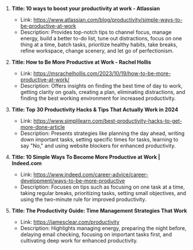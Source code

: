1. **Title: 10 ways to boost your productivity at work - Atlassian**
   - Link: https://www.atlassian.com/blog/productivity/simple-ways-to-be-productive-at-work
   - Description: Provides top-notch tips to channel focus, manage energy, build a better to-do list, tune out distractions, focus on one thing at a time, batch tasks, prioritize healthy habits, take breaks, refine workspace, change scenery, and let go of perfectionism.

2. **Title: How to Be More Productive at Work - Rachel Hollis**
   - Link: https://msrachelhollis.com/2023/10/19/how-to-be-more-productive-at-work/
   - Description: Offers insights on finding the best time of day to work, getting clarity on goals, creating a plan, eliminating distractions, and finding the best working environment for increased productivity.

3. **Title: Top 30 Productivity Hacks & Tips That Actually Work in 2024**
   - Link: https://www.simplilearn.com/best-productivity-hacks-to-get-more-done-article
   - Description: Presents strategies like planning the day ahead, writing down important tasks, setting specific times for tasks, learning to say "No," and using website blockers for enhanced productivity.

4. **Title: 10 Simple Ways To Become More Productive at Work | Indeed.com**
   - Link: https://www.indeed.com/career-advice/career-development/ways-to-be-more-productive
   - Description: Focuses on tips such as focusing on one task at a time, taking regular breaks, prioritizing tasks, setting small objectives, and using the two-minute rule for improved productivity.

5. **Title: The Productivity Guide: Time Management Strategies That Work**
   - Link: https://jamesclear.com/productivity
   - Description: Highlights managing energy, preparing the night before, delaying email checking, focusing on important tasks first, and cultivating deep work for enhanced productivity.